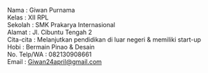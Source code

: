 Nama : Giwan Purnama 
<br>
Kelas : XII RPL
<br>
Sekolah : SMK Prakarya Internasional
<br>
Alamat : Jl. Cibuntu Tengah 2
<br>
Cita-cita : Melanjutkan pendidikan di luar negeri & memiliki start-up
<br>
Hobi : Bermain Pinao & Desain
<br>
No. Telp/WA : 082130908661
<br>
Email : Giwan24april@gmail.com

